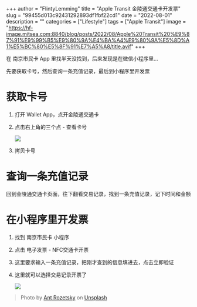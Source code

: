 +++
author = "FlintyLemming"
title = "Apple Transit 金陵通交通卡开发票"
slug = "99455d013c92431292893df1fbf22cd1"
date = "2022-08-01"
description = ""
categories = ["Lifestyle"]
tags = ["Apple Transit"]
image = "https://hf-image.mitsea.com:8840/blog/posts/2022/08/Apple%20Transit%20%E9%87%91%E9%99%B5%E9%80%9A%E4%BA%A4%E9%80%9A%E5%8D%A1%E5%BC%80%E5%8F%91%E7%A5%A8/title.avif"
+++

在 南京市民卡 App 里找半天没找到，后来发现是在微信小程序里…

先要获取卡号，然后查询一条充值记录，最后到小程序里开发票

# 获取卡号

1. 打开 Wallet App，点开金陵通交通卡
2. 点击右上角的三个点 - 查看卡号

    ![](https://hf-image.mitsea.com:8840/blog/posts/2022/08/Apple%20Transit%20%E9%87%91%E9%99%B5%E9%80%9A%E4%BA%A4%E9%80%9A%E5%8D%A1%E5%BC%80%E5%8F%91%E7%A5%A8/1.avif)

3. 拷贝卡号

# 查询一条充值记录

回到金陵通交通卡页面，往下翻看交易记录，找到一条充值记录，记下时间和金额

# 在小程序里开发票

1. 找到 南京市民卡 小程序
2. 点击 电子发票 - NFC交通卡开票
3. 这里要求输入一条充值记录，把刚才查到的信息填进去，点击立即验证
4. 这里就可以选择交易记录开票了

    ![](https://hf-image.mitsea.com:8840/blog/posts/2022/08/Apple%20Transit%20%E9%87%91%E9%99%B5%E9%80%9A%E4%BA%A4%E9%80%9A%E5%8D%A1%E5%BC%80%E5%8F%91%E7%A5%A8/2.avif)

> Photo by [Ant Rozetsky](https://unsplash.com/@rozetsky?utm_source=unsplash&utm_medium=referral&utm_content=creditCopyText) on [Unsplash](https://unsplash.com/s/photos/bus?utm_source=unsplash&utm_medium=referral&utm_content=creditCopyText)
  